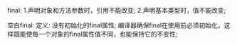 final:
    1.声明对象和方法参数时，引用不能改变;
    2.声明基本类型时，值不能改变;

空白final:
    定义: 没有初始化的final属性;
    编译器确保final在使用前必须初始化，这样既能使每一个对象的final属性值不同，也能保持它的不变性;